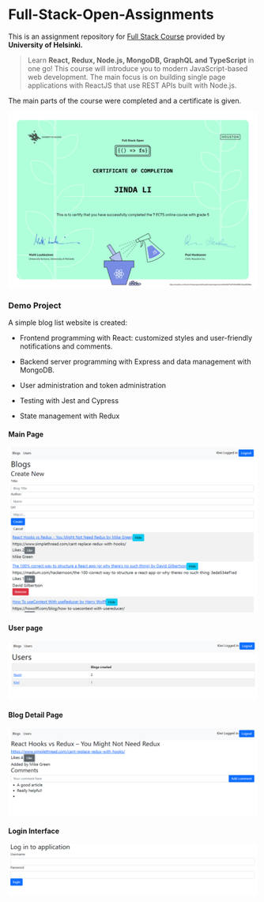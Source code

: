 # Full-Stack-Open-Assignments

This is an assignment repository for  [Full Stack Course](https://fullstackopen.com/en/) provided by **University of Helsinki.**

> Learn **React, Redux, Node.js, MongoDB, GraphQL and TypeScript** in one go! This course will introduce you to modern JavaScript-based web development. The main focus is on building single page applications with ReactJS that use REST APIs built with Node.js.

The main parts of the course were completed and a certificate is given.

![certificate-fullstack-JindaLi.png](README/a5d2e1f4941bf342f6f219e524e4c48d3a61dd8c.png)

### Demo Project

A simple blog list website is created:

- Frontend programming with React: customized styles and user-friendly notifications and comments.

- Backend server programming with Express and data management with MongoDB.

- User administration and token administration

- Testing with Jest and Cypress

- State management with Redux



#### Main Page

![Blog4.png](README/a22a46b5abdd62cdbfc5ad5c057f0e981995156e.png)



#### User page

![Blog3.png](README/55d1224f1cdfa54ca83785eca9d15a48d9fc7bf3.png)

#### Blog Detail Page

![Blog2.png](README/94bd88bc5b15351a4ed05659be13622817e6441e.png)

#### Login Interface

![Blog1.png](README/d684dbb843731e71ef90ea5db54aed5cfcb4b915.png)
